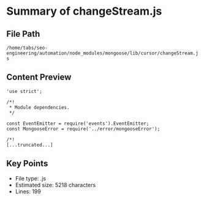 # Summary of changeStream.js
  
## File Path
`/home/tabs/seo-engineering/automation/node_modules/mongoose/lib/cursor/changeStream.js`

## Content Preview
```
'use strict';

/*!
 * Module dependencies.
 */

const EventEmitter = require('events').EventEmitter;
const MongooseError = require('../error/mongooseError');

/*!
[...truncated...]
```

## Key Points
- File type: .js
- Estimated size: 5218 characters
- Lines: 199
